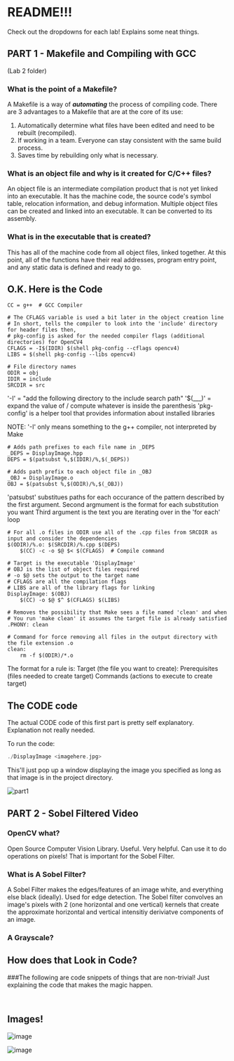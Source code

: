 # README!!!
Check out the dropdowns for each lab!
Explains some neat things.


<h2>PART 1 - Makefile and Compiling with GCC</h2>

(Lab 2 folder)

### What is the point of a Makefile?
A Makefile is a way of ***automating*** the process of compiling code. There are 3 advantages to a Makefile that are at the core of its use:

1. Automatically determine what files have been edited and need to be rebuilt (recompiled).
2. If working in a team. Everyone can stay consistent with the same build process.
3. Saves time by rebuilding only what is necessary.


### What is an object file and why is it created for C/C++ files?
An object file is an intermediate compilation product that is not yet linked into an executable. It has the machine code, the source code's symbol table, relocation information, and debug information. Multiple object files can be created and linked into an executable. It can be converted to its assembly.

### What is in the executable that is created?
This has all of the machine code from all object files, linked together. At this point, all of the functions have their real addresses, program entry point, and any static data is defined and ready to go.

## O.K. Here is the Code
```make
CC = g++  # GCC Compiler

# The CFLAGS variable is used a bit later in the object creation line
# In short, tells the compiler to look into the 'include' directory for header files then,
# pkg-config is asked for the needed compiler flags (additional directories) for OpenCV4
CFLAGS = -I$(IDIR) $(shell pkg-config --cflags opencv4)
LIBS = $(shell pkg-config --libs opencv4)

# File directory names
ODIR = obj
IDIR = include
SRCDIR = src
```
'-I' = "add the following directory to the include search path"
'$(___)' = expand the value of / compute whatever is inside the parenthesis
'pkg-config' is a helper tool that provides information about installed libraries

NOTE: '-I' only means something to the g++ compiler, not interpreted by Make

```make
# Adds path prefixes to each file name in _DEPS
_DEPS = DisplayImage.hpp
DEPS = $(patsubst %,$(IDIR)/%,$(_DEPS))

# Adds path prefix to each object file in _OBJ
_OBJ = DisplayImage.o
OBJ = $(patsubst %,$(ODIR)/%,$(_OBJ))
```
'patsubst' substitues paths for each occurance of the pattern described by the first argument. 
  Second argmument is the format for each substitution you want
  Third argument is the text you are iterating over in the 'for each' loop

```make
# For all .o files in ODIR use all of the .cpp files from SRCDIR as input and consider the dependencies
$(ODIR)/%.o: $(SRCDIR)/%.cpp $(DEPS)
	$(CC) -c -o $@ $< $(CFLAGS)  # Compile command

# Target is the executable 'DisplayImage'
# OBJ is the list of object files required
# -o $@ sets the output to the target name
# CFLAGS are all the compilation flags
# LIBS are all of the library flags for linking
DisplayImage: $(OBJ)
	$(CC) -o $@ $^ $(CFLAGS) $(LIBS)

# Removes the possibility that Make sees a file named 'clean' and when
# You run 'make clean' it assumes the target file is already satisfied
.PHONY: clean

# Command for force removing all files in the output directory with the file extension .o
clean:
	rm -f $(ODIR)/*.o
```


The format for a rule is:
Target (the file you want to create): Prerequisites (files needed to create target)
	Commands (actions to execute to create target)


## The CODE code

The actual CODE code of this first part is pretty self explanatory. Explanation not really needed.

To run the code:
```c
./DisplayImage <imagehere.jpg>
```

This'll just pop up a window displaying the image you specified as long as that image is in the project directory.


![part1](https://github.com/user-attachments/assets/87c57d82-d03d-41c3-b87e-f381add23e67)




<h2>PART 2 - Sobel Filtered Video</h2>


### OpenCV what?

Open Source Computer Vision Library. Useful. Very helpful. Can use it to do operations on pixels!
That is important for the Sobel Filter.

### What is A Sobel Filter?

A Sobel Filter makes the edges/features of an image white, and everything else black (ideally).
Used for edge detection. The Sobel filter convolves an image's pixels with 2 (one horizontal and one vertical)
kernels that create the approximate horizontal and vertical intensitiy deriviatve components of an image.


### A Grayscale?



## How does that Look in Code?

###The following are code snippets of things that are non-trivial! Just explaining the code that makes the magic happen.


```c



```



## Images!

![image](https://github.com/user-attachments/assets/0a39da2b-4cf6-4101-b584-45b242f54732)

![image](https://github.com/user-attachments/assets/e1c24e35-d06c-442e-8439-c37eaded7169)



```c

```





